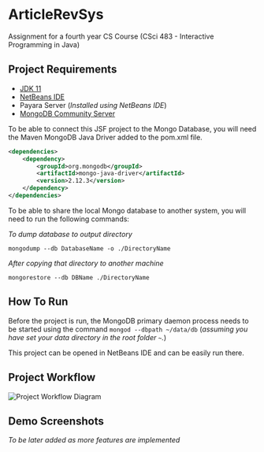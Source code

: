 # ArticleRevSys
Assignment for a fourth year CS Course (CSci 483 - Interactive Programming in Java)


## Project Requirements
- [JDK 11](https://java.com/en/)
- [NetBeans IDE](https://netbeans.apache.org/download/index.html)
- Payara Server (*Installed using NetBeans IDE*)
- [MongoDB Community Server](https://www.mongodb.com/try/download/community)

To be able to connect this JSF project to the Mongo Database, you will need the Maven MongoDB Java Driver added to the pom.xml file.
```xml
<dependencies>
    <dependency>
        <groupId>org.mongodb</groupId>
        <artifactId>mongo-java-driver</artifactId>
        <version>2.12.3</version>
    </dependency>
</dependencies>
```

To be able to share the local Mongo database to another system, you will need to run the following commands:

*To dump database to output directory*

```mongodump --db DatabaseName -o ./DirectoryName```

*After copying that directory to another machine*

```mongorestore --db DBName ./DirectoryName``` 

## How To Run
Before the project is run, the MongoDB primary daemon process needs to be started using the command `mongod --dbpath ~/data/db` (*assuming you have set your data directory in the root folder `~`.*)

This project can be opened in NetBeans IDE and can be easily run there.


## Project Workflow
![Project Workflow Diagram](CS483Assign2.png)


## Demo Screenshots
*To be later added as more features are implemented*
